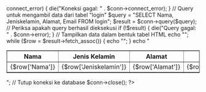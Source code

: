 <?php
// Konfigurasi database
$host = "localhost";
$user = "root";
$pass = "";
$db = "dhani";

// Koneksi ke database
$conn = new mysqli($host, $user, $pass, $db);

// Periksa koneksi
if ($conn->connect_error) {
    die("Koneksi gagal: " . $conn->connect_error);
}

// Query untuk mengambil data dari tabel "login"
$query = "SELECT Nama, Jeniskelamin, Alamat, Email FROM login";
$result = $conn->query($query);

// Periksa apakah query berhasil dieksekusi
if (!$result) {
    die("Query gagal: " . $conn->error);
}

// Tampilkan data dalam bentuk tabel HTML
echo "<table border='1'>
        <tr>
            <th>Nama</th>
            <th>Jenis Kelamin</th>
            <th>Alamat</th>
            <th>Email</th>
        </tr>";

while ($row = $result->fetch_assoc()) {
    echo "<tr>
            <td>{$row['Nama']}</td>
            <td>{$row['Jeniskelamin']}</td>
            <td>{$row['Alamat']}</td>
            <td>{$row['Email']}</td>
          </tr>";
}

echo "</table>";

// Tutup koneksi ke database
$conn->close();
?>
